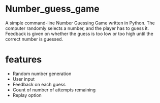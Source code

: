 # Number_guess_game

A simple command-line Number Guessing Game written in Python. The computer randomly selects a number, and the player has to guess it. Feedback is given on whether the guess is too low or too high until the correct number is guessed.

# features
- Random number generation
- User input 
- Feedback on each guess
- Count of number of attempts remaining
- Replay option
